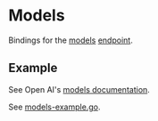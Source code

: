 # Models

Bindings for the [models](https://beta.openai.com/docs/api-reference/models) [endpoint](https://api.openai.com/v1/models).

## Example

See Open AI's [models documentation](https://beta.openai.com/docs/models).

See [models-example.go](../examples/models/models-example.go).
